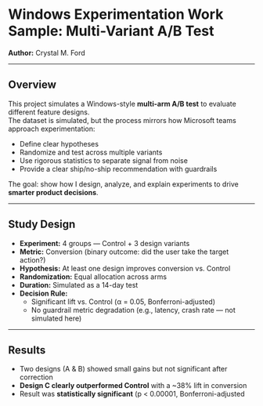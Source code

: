 # Windows Experimentation Work Sample: Multi-Variant A/B Test
**Author:** Crystal M. Ford  

---

## Overview
This project simulates a Windows-style **multi-arm A/B test** to evaluate different feature designs.  
The dataset is simulated, but the process mirrors how Microsoft teams approach experimentation:

- Define clear hypotheses  
- Randomize and test across multiple variants  
- Use rigorous statistics to separate signal from noise  
- Provide a clear ship/no-ship recommendation with guardrails  

The goal: show how I design, analyze, and explain experiments to drive **smarter product decisions**.

---

## Study Design
- **Experiment:** 4 groups — Control + 3 design variants  
- **Metric:** Conversion (binary outcome: did the user take the target action?)  
- **Hypothesis:** At least one design improves conversion vs. Control  
- **Randomization:** Equal allocation across arms  
- **Duration:** Simulated as a 14-day test  
- **Decision Rule:**  
  - Significant lift vs. Control (α = 0.05, Bonferroni-adjusted)  
  - No guardrail metric degradation (e.g., latency, crash rate — not simulated here)  

---

## Results
- Two designs (A & B) showed small gains but not significant after correction  
- **Design C clearly outperformed Control** with a ~38% lift in conversion  
- Result was **statistically significant** (p < 0.00001, Bonferroni-adjusted
